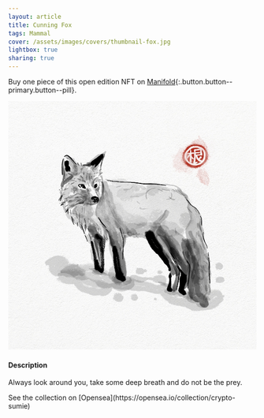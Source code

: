 ```yaml
---
layout: article
title: Cunning Fox
tags: Mammal
cover: /assets/images/covers/thumbnail-fox.jpg
lightbox: true
sharing: true
---
```


Buy one piece of this open edition NFT on [Manifold](https://app.manifold.xyz/c/cryptosumie-7){:.button.button--primary.button--pill}.

<div class="card mt-3">
  <div class="card__image">
    <img src="/assets/images/hd/fox.jpg"/>
  </div>
  <div class="card__content">
    <div class="card__header">
      <h4>Description</h4>
    </div>
    <p>Always look around you, take some deep breath and do not be the prey.</p>
  </div>
</div>
<div>
  See the collection on [Opensea](https://opensea.io/collection/crypto-sumie)
</div>



